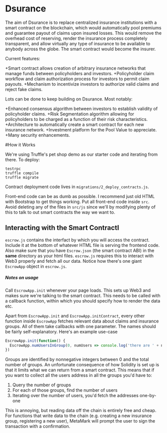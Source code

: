 # Dsurance

The aim of Dsurance is to replace centralized insurance institutions with a smart contract on the blockchain, which would automatically pool premiums and guarantee payout of claims upon insured losses. This would remove the overhead cost of reserving, render the insurance process completely transparent, and allow virtually any type of insurance to be available to anybody across the globe. The smart contract would become the insurer.

Current features:

+Smart contract allows creation of arbitrary insurance networks that manage funds between policyholders and investors.
+Policyholder claim workflow and claim authorization process for investors to permit claim payouts.
+Mechanism to incentivize investors to authorize valid claims and reject fake claims.

Lots can be done to keep building on Dsurance. Most notably:

+Enhanced consensus algorithm between investors to establish validity of policyholder claims.
+Risk Segmentation algorithm allowing for policyholders to be charged as a function of their risk characteristics.
+Architecture to automatically create a smart contract for each new insurance network.
+Investment platform for the Pool Value to appreciate.
+Many security enhancements.

#How it Works

We're using Truffle's pet shop demo as our starter code and iterating from there.
To deploy:

```
testrpc
truffle compile
truffle migrate
```

Contract deployment code lives in `migrations/2_deploy_contracts.js`.

Front-end code can be as dumb as possible. I recommend just old HTML with Bootstrap to get things working.
Put all front-end code inside `src`. Avoid deleting any of the files in `src/js` since we'll by modifying plenty of
this to talk to out smart contracts the way we want to.


## Interacting with the Smart ContractI

`escrow.js` contains the interfact by which you will access the contract. Include it at the bottom of whatever
HTML file is serving the frontend code. Also make sure that you have `Escrow.json` (the smart contract ABI) 
in the **same** directory as your html files. `escrow.js` requires this to interact with Web3 properly and fetch
all our data. Notice how there's one giant `EscrowApp` object in `escrow.js`.

##### Notes on usage

Call `EscrowApp.init` whenever your page loads. This sets up Web3 and makes sure we're talking to the smart contract.
This needs to be called with a callback function, within which you should specify how to render the data etc.

Apart from `EscrowApp.init` and `EscrowApp.initContract`, every other function inside `EscrowApp` fetches relevant
data about claims and insurance groups. All of them take callbacks with one parameter. The names should be fairly
self-explanatory. Here's an example use-case


```javascript
EscrowApp.init(function() {
  EscrowApp.numUsersInGroup(0, numUsers => console.log('there are ' + numUsers + ' in group 0'));
})
```

Groups are identified by nonnegative integers between 0 and the total number of groups. An unfortunate consequence
of how Solidity is set up is that it limits what we can return from a smart contract. This means that if you want to
collect all the users address in all the groups you'd have to:

1. Query the number of groups
2. For each of those groups, find the number of users
3. Iterating over the number of users, you'd fetch the addresses one-by-one

This is annoying, but reading data off the chain is entirely free and cheap. For functions that write data to 
the chain (e.g. creating a new insurance group, registering a new user), MetaMark will prompt the user to sign
the transaction with a confirmation.
